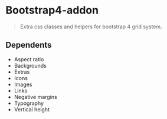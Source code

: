 # Bootstrap4-addon
> Extra css classes and helpers for bootstrap 4 grid system.

## Dependents
* Aspect ratio
* Backgrounds
* Extras
* Icons
* Images
* Links
* Negative margins
* Typography
* Vertical height